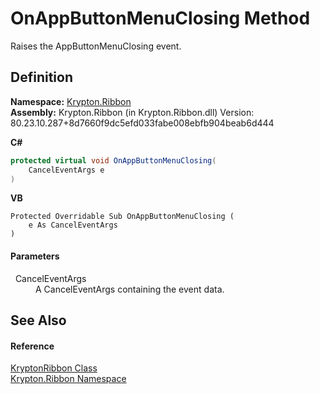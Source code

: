 # OnAppButtonMenuClosing Method


Raises the AppButtonMenuClosing event.



## Definition
**Namespace:** <a href="1e9bc734-cff9-e9b8-f013-94cdac669794.md">Krypton.Ribbon</a>  
**Assembly:** Krypton.Ribbon (in Krypton.Ribbon.dll) Version: 80.23.10.287+8d7660f9dc5efd033fabe008ebfb904beab6d444

**C#**
``` C#
protected virtual void OnAppButtonMenuClosing(
	CancelEventArgs e
)
```
**VB**
``` VB
Protected Overridable Sub OnAppButtonMenuClosing ( 
	e As CancelEventArgs
)
```



#### Parameters
<dl><dt>  CancelEventArgs</dt><dd>A CancelEventArgs containing the event data.</dd></dl>

## See Also


#### Reference
<a href="208400ac-72b3-453b-6730-d74762316d42.md">KryptonRibbon Class</a>  
<a href="1e9bc734-cff9-e9b8-f013-94cdac669794.md">Krypton.Ribbon Namespace</a>  
